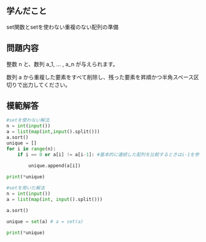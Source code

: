 

## 学んだこと
set関数とsetを使わない重複のない配列の準備

## 問題内容
整数 n と、数列 a_1, ... , a_n が与えられます。  
  
数列 a から重複した要素をすべて削除し、残った要素を昇順かつ半角スペース区切りで出力してください。


## 模範解答
```python
#setを使わない解法
n = int(input())
a = list(map(int,input().split()))
a.sort()
unique = []
for i in range(n):
    if i == 0 or a[i] != a[i-1]: #基本的に連続した配列を比較するときはi-1を参照するのがいい
        
        unique.append(a[i])

print(*unique)

#setを用いた解法
n = int(input())
a = list(map(int, input().split()))

a.sort()

unique = set(a) # a = set(a)

print(*unique)
```